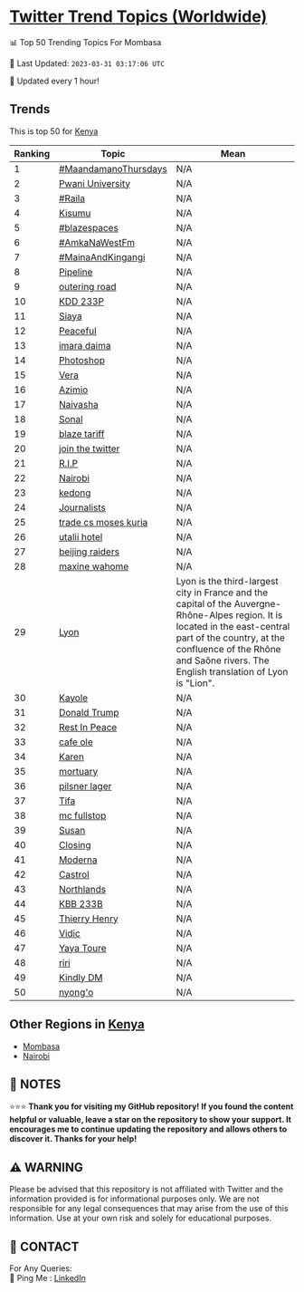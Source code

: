 [Twitter Trend Topics (Worldwide)](https://github.com/ErcinDedeoglu/Twitter-Trend-Topics)
==========


📊 Top 50 Trending Topics For Mombasa

📆 Last Updated: `2023-03-31 03:17:06 UTC`

🔧 Updated every 1 hour!


## Trends

This is top 50 for [Kenya](</Kenya>)

| Ranking | Topic | Mean |
| ------- | ------------ | ------------ |
| 1 | [#MaandamanoThursdays](http://twitter.com/search?q=%23MaandamanoThursdays) | N/A |
| 2 | [Pwani University](http://twitter.com/search?q=Pwani+University) | N/A |
| 3 | [#Raila](http://twitter.com/search?q=%23Raila) | N/A |
| 4 | [Kisumu](http://twitter.com/search?q=Kisumu) | N/A |
| 5 | [#blazespaces](http://twitter.com/search?q=%23blazespaces) | N/A |
| 6 | [#AmkaNaWestFm](http://twitter.com/search?q=%23AmkaNaWestFm) | N/A |
| 7 | [#MainaAndKingangi](http://twitter.com/search?q=%23MainaAndKingangi) | N/A |
| 8 | [Pipeline](http://twitter.com/search?q=Pipeline) | N/A |
| 9 | [outering road](http://twitter.com/search?q=outering+road) | N/A |
| 10 | [KDD 233P](http://twitter.com/search?q=KDD+233P) | N/A |
| 11 | [Siaya](http://twitter.com/search?q=Siaya) | N/A |
| 12 | [Peaceful](http://twitter.com/search?q=Peaceful) | N/A |
| 13 | [imara daima](http://twitter.com/search?q=imara+daima) | N/A |
| 14 | [Photoshop](http://twitter.com/search?q=Photoshop) | N/A |
| 15 | [Vera](http://twitter.com/search?q=Vera) | N/A |
| 16 | [Azimio](http://twitter.com/search?q=Azimio) | N/A |
| 17 | [Naivasha](http://twitter.com/search?q=Naivasha) | N/A |
| 18 | [Sonal](http://twitter.com/search?q=Sonal) | N/A |
| 19 | [blaze tariff](http://twitter.com/search?q=blaze+tariff) | N/A |
| 20 | [join the twitter](http://twitter.com/search?q=join+the+twitter) | N/A |
| 21 | [R.I.P](http://twitter.com/search?q=R.I.P) | N/A |
| 22 | [Nairobi](http://twitter.com/search?q=Nairobi) | N/A |
| 23 | [kedong](http://twitter.com/search?q=kedong) | N/A |
| 24 | [Journalists](http://twitter.com/search?q=Journalists) | N/A |
| 25 | [trade cs moses kuria](http://twitter.com/search?q=trade+cs+moses+kuria) | N/A |
| 26 | [utalii hotel](http://twitter.com/search?q=utalii+hotel) | N/A |
| 27 | [beijing raiders](http://twitter.com/search?q=beijing+raiders) | N/A |
| 28 | [maxine wahome](http://twitter.com/search?q=maxine+wahome) | N/A |
| 29 | [Lyon](http://twitter.com/search?q=Lyon) | Lyon is the third-largest city in France and the capital of the Auvergne-Rhône-Alpes region. It is located in the east-central part of the country, at the confluence of the Rhône and Saône rivers. The English translation of Lyon is "Lion". |
| 30 | [Kayole](http://twitter.com/search?q=Kayole) | N/A |
| 31 | [Donald Trump](http://twitter.com/search?q=Donald+Trump) | N/A |
| 32 | [Rest In Peace](http://twitter.com/search?q=Rest+In+Peace) | N/A |
| 33 | [cafe ole](http://twitter.com/search?q=cafe+ole) | N/A |
| 34 | [Karen](http://twitter.com/search?q=Karen) | N/A |
| 35 | [mortuary](http://twitter.com/search?q=mortuary) | N/A |
| 36 | [pilsner lager](http://twitter.com/search?q=pilsner+lager) | N/A |
| 37 | [Tifa](http://twitter.com/search?q=Tifa) | N/A |
| 38 | [mc fullstop](http://twitter.com/search?q=mc+fullstop) | N/A |
| 39 | [Susan](http://twitter.com/search?q=Susan) | N/A |
| 40 | [Closing](http://twitter.com/search?q=Closing) | N/A |
| 41 | [Moderna](http://twitter.com/search?q=Moderna) | N/A |
| 42 | [Castrol](http://twitter.com/search?q=Castrol) | N/A |
| 43 | [Northlands](http://twitter.com/search?q=Northlands) | N/A |
| 44 | [KBB 233B](http://twitter.com/search?q=KBB+233B) | N/A |
| 45 | [Thierry Henry](http://twitter.com/search?q=Thierry+Henry) | N/A |
| 46 | [Vidic](http://twitter.com/search?q=Vidic) | N/A |
| 47 | [Yaya Toure](http://twitter.com/search?q=Yaya+Toure) | N/A |
| 48 | [riri](http://twitter.com/search?q=riri) | N/A |
| 49 | [Kindly DM](http://twitter.com/search?q=Kindly+DM) | N/A |
| 50 | [nyong'o](http://twitter.com/search?q=nyong%27o) | N/A |



## Other Regions in [Kenya](</Kenya>)

* [Mombasa](</Kenya/Mombasa.md>)
* [Nairobi](</Kenya/Nairobi.md>)



## 📝 NOTES

⭐⭐⭐ **Thank you for visiting my GitHub repository! If you found the content helpful or valuable, leave a star on the repository to show your support. It encourages me to continue updating the repository and allows others to discover it. Thanks for your help!**


## ⚠️ WARNING

Please be advised that this repository is not affiliated with Twitter and the information provided is for informational purposes only. We are not responsible for any legal consequences that may arise from the use of this information. Use at your own risk and solely for educational purposes.


## 📨 CONTACT

 For Any Queries:  
            🏓 Ping Me : [LinkedIn](https://www.linkedin.com/in/ercindedeoglu/)
